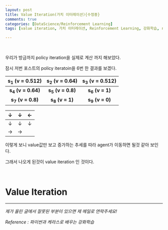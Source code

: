 ```yaml
---
layout: post
title: Value Iteration(가치 이터레이션){수정중}
comments: true
categories: [DataScience/Reinforcement Learning]
tags: [value iteration, 가치 이터레이션, Reinforcement Learning, 강화학습, rl]

---
```


<br/>

우리가 방금까지 policy iteration을 실제로 계산 까지 해보았다.

잠시 저번 포스트의 policy iteratoin을 6번 한 결과를 보겠다.

|  s<sub>1</sub> (v = 0.512)   |  s<sub>2</sub> (v = 0.64)   | s<sub>3</sub> (v =  0.512) |
| :--------------------------: | :-------------------------: | :------------------------: |
| **s<sub>4</sub> (v = 0.64)** | **s<sub>5</sub> (v = 0.8)** | **s<sub>6</sub> (v = 1)**  |
| **s<sub>7</sub> (v = 0.8)**  |  **s<sub>8</sub> (v = 1)**  | **s<sub>9</sub> (v = 0)**  |

|  ↓   |  ↓   |  ←   |
| :--: | :--: | :--: |
|  ↓   |  ↓   |  ↓   |
|  →   |  →   |      |

이렇게 보니 value값만 보고 증가하는 추세를 따라 agent가 이동하면 될것 같아 보인다.

그래서 나오게 된것이 value iteration 인 것이다.

<br/>

# Value Iteration

------

*제가 올린 글에서 잘못된 부분이 있으면 제 메일로 연락주세요!*

*Reference : 파이썬과 케라스로 배우는 강화학습*